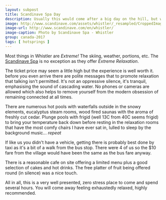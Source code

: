 ```yaml
---
layout: subpost
title: Scandinave Spa Day
description: Usually this would come after a big day on the hill, but why not go on a rest day?
image: http://www.scandinave.com/assets/whistler/_resampled/CroppedImage1400710-ScandinaveSpaJR121214-Pano-011-hexpJune2019.jpg
image-url: http://www.scandinave.com/en/whistler/
image-caption: Photo by Scandinave Spa - Whistler
group: canada-2017
tags: [ hotsprings ]
---
```


Most things in Whistler are *Extreme!* The skiing, weather, portions, etc.
The [Scandinave Spa](http://www.scandinave.com/en/whistler/) is no exception as they offer *Extreme Relaxation*.

The ticket price may seem a little high but the experience is well worth it.
before you even arrive there are polite messages that to promote relaxation that talking isn't permitted.
It's not an oppressive silence, it's tranquil, emphasising the sound of cascading water. No phones or cameras are allowed
which also helps to remove yourself from the modern obsession of remaining connected at all times.

There are numerous hot pools with waterfalls outside in the snowy elements, eucalyptus steam rooms, wood fired saunas with the aroma of freshly cut cedar.
Plunge pools with frigid (well 13C from 40C seems frigid) to bring your temperature back down before resting in the relaxation
rooms that have the most comfy chairs I have ever sat in, lulled to sleep by the background music... *repeat*

If like us you didn't have a vehicle, getting there is probably best done by taxi as it's a bit of a walk from the bus stop.
There were 4 of us so the $10 fare from the village would have been the same as the bus fare anyway.

There is a reasonable cafe on site offering a limited menu plus a good selection of cakes and hot drinks.
The free platter of fruit being offered round (in silence) was a nice touch.

All in all, this is a very well presented, zero stress place to come and spend several hours.
You will come away feeling exhaustedly relaxed, highly recommended.